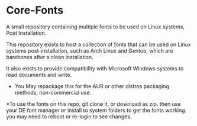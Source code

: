 # Core-Fonts
A small repository containing multiple fonts to be used on Linux systems, Post Installation.




This repository exists to host a collection of fonts that can be used on Linux systems post-installation, such as Arch Linux and Gentoo, which are barebones after a clean installation.



It also exists to provide compatibility with Microsoft Windows systems to read documents and write.


* You May repackage this for the AUR or other distros packaging methods, non-commercial use.



*To use the fonts on this repo, git clone it, or download as zip. then use your DE font manager or install to system folders to get the fonts working. you may need to reboot or re-login to see changes.
